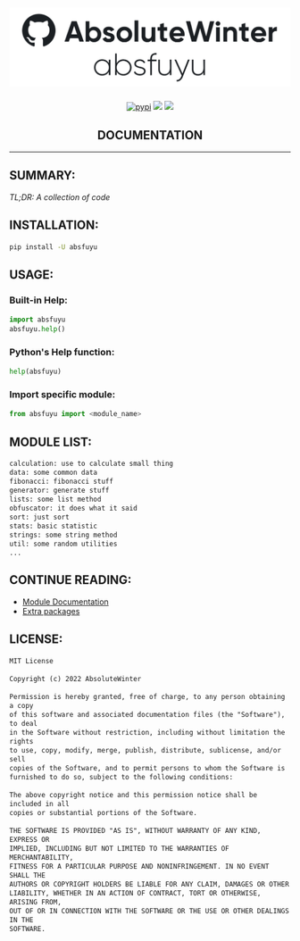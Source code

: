 <div align="center">
	<h1 align="center">
		<img src="images/repository-image-crop.png" alt="absfuyu"/>
	</h1>
	<p align="center">
		<a href="https://pypi.org/project/absfuyu/"><img src="https://img.shields.io/pypi/dm/absfuyu?style=flat-square" alt="pypi"/></a>
		<a href="https://pypi.org/project/absfuyu/"><img src="https://img.shields.io/pypi/v/absfuyu?style=flat-square" /></a>
		<a><img src="https://img.shields.io/badge/license-MIT-blue?style=flat-square" /></a>
	</p>
  	<h2 align="center">
  		<strong>DOCUMENTATION</strong>
	</h2>
</div>

---

## **SUMMARY:**
*TL;DR: A collection of code*


## **INSTALLATION:**

```bash
pip install -U absfuyu
```

## **USAGE:**

### Built-in Help:
```python
import absfuyu
absfuyu.help()
```

### Python's Help function:
```python
help(absfuyu)
```

### Import specific module:
```python
from absfuyu import <module_name>
```


## **MODULE LIST:**
```
calculation: use to calculate small thing
data: some common data
fibonacci: fibonacci stuff
generator: generate stuff
lists: some list method
obfuscator: it does what it said
sort: just sort
stats: basic statistic
strings: some string method
util: some random utilities
...
```

## **CONTINUE READING:**

- [Module Documentation](pages/module_list.md)
- [Extra packages](pages/ex_pack.md)


## **LICENSE:**
```
MIT License

Copyright (c) 2022 AbsoluteWinter

Permission is hereby granted, free of charge, to any person obtaining a copy
of this software and associated documentation files (the "Software"), to deal
in the Software without restriction, including without limitation the rights
to use, copy, modify, merge, publish, distribute, sublicense, and/or sell
copies of the Software, and to permit persons to whom the Software is
furnished to do so, subject to the following conditions:

The above copyright notice and this permission notice shall be included in all
copies or substantial portions of the Software.

THE SOFTWARE IS PROVIDED "AS IS", WITHOUT WARRANTY OF ANY KIND, EXPRESS OR
IMPLIED, INCLUDING BUT NOT LIMITED TO THE WARRANTIES OF MERCHANTABILITY,
FITNESS FOR A PARTICULAR PURPOSE AND NONINFRINGEMENT. IN NO EVENT SHALL THE
AUTHORS OR COPYRIGHT HOLDERS BE LIABLE FOR ANY CLAIM, DAMAGES OR OTHER
LIABILITY, WHETHER IN AN ACTION OF CONTRACT, TORT OR OTHERWISE, ARISING FROM,
OUT OF OR IN CONNECTION WITH THE SOFTWARE OR THE USE OR OTHER DEALINGS IN THE
SOFTWARE.
```